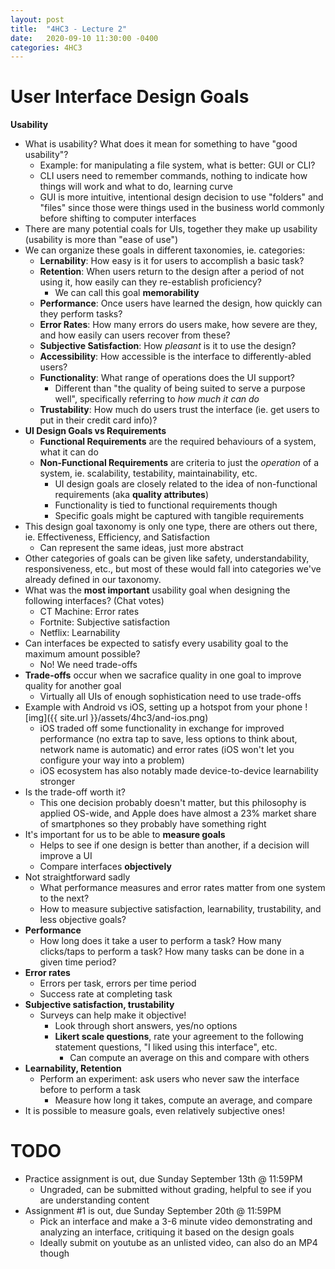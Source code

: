 ```yaml
---
layout: post
title:  "4HC3 - Lecture 2"
date:   2020-09-10 11:30:00 -0400
categories: 4HC3
---
```


User Interface Design Goals
===

**Usability**
- What is usability? What does it mean for something to have "good usability"?
    - Example: for manipulating a file system, what is better: GUI or CLI?
    - CLI users need to remember commands, nothing to indicate how things will work and what to do, learning curve
    - GUI is more intuitive, intentional design decision to use "folders" and "files" since those were things used in the business world commonly before shifting to computer interfaces
- There are many potential coals for UIs, together they make up usability (usability is more than "ease of use")
- We can organize these goals in different taxonomies, ie. categories:
    - **Lernability**: How easy is it for users to accomplish a basic task?
    - **Retention**: When users return to the design after a period of not using it, how easily can they re-establish proficiency?
        - We can call this goal **memorability**
    - **Performance**: Once users have learned the design, how quickly can they perform tasks?
    - **Error Rates**: How many errors do users make, how severe are they, and how easily can users recover from these?
    - **Subjective Satisfaction**: How *pleasant* is it to use the design?
    - **Accessibility**: How accessible is the interface to differently-abled users?
    - **Functionality**: What range of operations does the UI support?
        - Different than "the quality of being suited to serve a purpose well", specifically referring to *how much it can do*
    - **Trustability**: How much do users trust the interface (ie. get users to put in their credit card info)?
- **UI Design Goals vs Requirements**
    - **Functional Requirements** are the required behaviours of a system, what it can do
    - **Non-Functional Requirements** are criteria to just the *operation* of a system, ie. scalability, testability, maintainability, etc.
        - UI design goals are closely related to the idea of non-functional requirements (aka **quality attributes**)
        - Functionality is tied to functional requirements though
        - Specific goals might be captured with tangible requirements
- This design goal taxonomy is only one type, there are others out there, ie. Effectiveness, Efficiency, and Satisfaction
    - Can represent the same ideas, just more abstract
- Other categories of goals can be given like safety, understandability, responsiveness, etc., but most of these would fall into categories we've already defined in our taxonomy.
- What was the **most important** usability goal when designing the following interfaces? (Chat votes)
    - CT Machine: Error rates
    - Fortnite: Subjective satisfaction
    - Netflix: Learnability
- Can interfaces be expected to satisfy every usability goal to the maximum amount possible?
    - No! We need trade-offs
- **Trade-offs** occur when we sacrafice quality in one goal to improve quality for another goal
    - Virtually all UIs of enough sophistication need to use trade-offs
- Example with Android vs iOS, setting up a hotspot from your phone
    ![img]({{ site.url }}/assets/4hc3/and-ios.png)
    - iOS traded off some functionality in exchange for improved performance (no extra tap to save, less options to think about, network name is automatic) and error rates (iOS won't let you configure your way into a problem)
    - iOS ecosystem has also notably made device-to-device learnability stronger
- Is the trade-off worth it?
    - This one decision probably doesn't matter, but this philosophy is applied OS-wide, and Apple does have almost a 23% market share of smartphones so they probably have something right
- It's important for us to be able to **measure goals**
    - Helps to see if one design is better than another, if a decision will improve a UI
    - Compare interfaces **objectively**
- Not straightforward sadly
    - What performance measures and error rates matter from one system to the next?
    - How to measure subjective satisfaction, learnability, trustability, and less objective goals?
- **Performance**
    - How long does it take a user to perform a task? How many clicks/taps to perform a task? How many tasks can be done in a given time period?
- **Error rates**
    - Errors per task, errors per time period
    - Success rate at completing task 
- **Subjective satisfaction, trustability**
    - Surveys can help make it objective!
        - Look through short answers, yes/no options
        - **Likert scale questions**, rate your agreement to the following statement questions, "I liked using this interface", etc.
            - Can compute an average on this and compare with others
- **Learnability, Retention**
    - Perform an experiment: ask users who never saw the interface before to perform a task
        - Measure how long it takes, compute an average, and compare
- It is possible to measure goals, even relatively subjective ones!

TODO
===
- Practice assignment is out, due Sunday September 13th @ 11:59PM
    - Ungraded, can be submitted without grading, helpful to see if you are understanding content
- Assignment #1 is out, due Sunday September 20th @ 11:59PM
    - Pick an interface and make a 3-6 minute video demonstrating and analyzing an interface, critiquing it based on the design goals
    - Ideally submit on youtube as an unlisted video, can also do an MP4 though